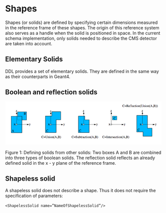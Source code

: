 # Shapes

Shapes (or solids) are defined by specifying certain dimensions measured in the reference frame of these shapes. The origin of this reference system also serves as a handle when the solid is positioned in space. In the current schema implementation, only solids needed to describe the CMS detector are taken into account.

## Elementary Solids

DDL provides a set of elementary solids. They are defined in the same way as their counterparts in Geant4.

## Boolean and reflection solids

![Boolean and reflection solids](images/image2.png "Defining solids from other solids")

Figure 1: Defining solids from other solids: Two boxes A and B are combined into three types of boolean solids. The reflection solid reflects an already defined solid in the x - y plane of the reference frame. 

## Shapeless solid

A shapeless solid does not describe a shape. Thus it does not require the specification of parameters:

```<ShapelessSolid name=”NameOfShapelessSolid”/>```
